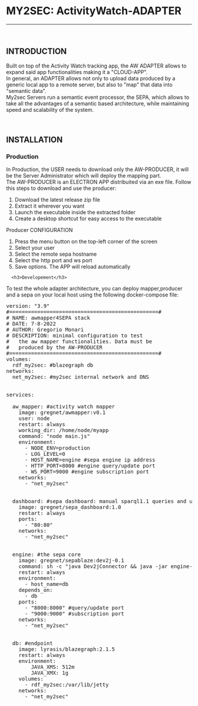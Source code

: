 <div class="content-wrapper">

  <h1>MY2SEC: ActivityWatch-ADAPTER</h1>
  <hr>
  <br>

  <div class="text-paragraph">
    <h2>INTRODUCTION</h2>
      <p>
      Built on top of the Activity Watch tracking app, the AW ADAPTER allows to expand said app functionalities making it a "CLOUD-APP".<br>
      In general, an ADAPTER allows not only to upload data produced by a generic local app to a remote server, but also to "map" that data into "semantic data".<br>
      My2sec Servers run a semantic event processor, the SEPA, which allows to take all the advantages of a semantic based architecture, while maintaining speed and scalability of the system.
      </p>
  </div> 

  <br>

  <div class="text-paragraph">
    <h2>INSTALLATION</h2>
      <h3>Production</h3>
      <p>
      In Production, the USER needs to download only the AW-PRODUCER, it will be the Server Administrator which will deploy the mapping part.<br>
      The AW-PRODUCER is an ELECTRON APP distribuited via an exe file. Follow this steps to download and use the producer:
      <ol>
        <li>Download the latest release zip file</li>
        <li>Extract it wherever you want</li>
        <li>Launch the executable inside the extracted folder</li>
        <li>Create a desktop shortcut for easy access to the executable</li>
      </ol>
      Producer CONFIGURATION
      <ol>
        <li>Press the menu button on the top-left corner of the screen</li>
        <li>Select your user</li>
        <li>Select the remote sepa hostname</li>
        <li>Select the http port and ws port</li>
        <li>Save options. The APP will reload automatically</li>
      </ol>
      </p>

      <h3>Developement</h3>
      
To test the whole adapter architecture, you can deploy mapper,producer and a sepa on your local host using the following docker-compose file:
<pre>
version: "3.9"
#================================================#
# NAME: awmapper4SEPA stack
# DATE: 7-8-2022
# AUTHOR: Gregorio Monari
# DESCRIPTION: minimal configuration to test
#   the aw mapper functionalities. Data must be
#   produced by the AW-PRODUCER
#================================================#
volumes:
  rdf_my2sec: #blazegraph db
networks:
  net_my2sec: #my2sec internal network and DNS


services:

  aw_mapper: #activity watch mapper
    image: gregnet/awmapper:v0.1
    user: node
    restart: always
    working_dir: /home/node/myapp
    command: "node main.js"
    environment:
      - NODE_ENV=production
      - LOG_LEVEL=0
      - HOST_NAME=engine #sepa engine ip address
      - HTTP_PORT=8000 #engine query/update port
      - WS_PORT=9000 #engine subscription port
    networks:
      - "net_my2sec"


  dashboard: #sepa dashboard: manual sparql1.1 queries and updates
    image: gregnet/sepa_dashboard:1.0
    restart: always
    ports:
      - "80:80"
    networks:
      - "net_my2sec"

      
  engine: #the sepa core
    image: gregnet/sepablaze:dev2j-0.1
    command: sh -c "java Dev2jConnector && java -jar engine-0-SNAPSHOT.jar"
    restart: always
    environment:
      - host_name=db
    depends_on:
      - db
    ports:
      - "8000:8000" #query/update port
      - "9000:9000" #subscription port
    networks:
      - "net_my2sec"


  db: #endpoint
    image: lyrasis/blazegraph:2.1.5
    restart: always
    environment:
        JAVA_XMS: 512m
        JAVA_XMX: 1g
    volumes:
      - rdf_my2sec:/var/lib/jetty
    networks:
      - "net_my2sec"


</pre>
      
  </div> 


</div>


